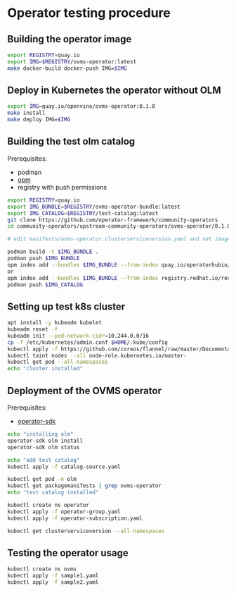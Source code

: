 # Operator testing procedure

## Building the operator image 

```bash
export REGISTRY=quay.io
export IMG=$REGISTRY/ovms-operator:latest
make docker-build docker-push IMG=$IMG
```

## Deploy in Kubernetes the operator without OLM
```bash
export IMG=quay.io/openvino/ovms-operator:0.1.0
make install
make deploy IMG=$IMG
```

## Building the test olm catalog

Prerequisites:
- podman
- [opm](https://github.com/operator-framework/operator-registry/releases/latest) 
- registry with push permissions

```bash
export REGISTRY=quay.io
export IMG_BUNDLE=$REGISTRY/ovms-operator-bundle:latest
export IMG_CATALOG=$REGISTRY/test-catalog:latest
git clone https://github.com/operator-framework/community-operators
cd community-operators/upstream-community-operators/ovms-operator/0.1.0

# edit manifests/ovms-operator.clusterserviceversion.yaml and set image: to point to the test operator image

podman build -t $IMG_BUNDLE .
podman push $IMG_BUNDLE
opm index add --bundles $IMG_BUNDLE --from-index quay.io/operatorhubio/catalog:latest --tag $IMG_CATALOG
or
opm index add --bundles $IMG_BUNDLE --from-index registry.redhat.io/redhat/community-operator-index:v4.7 -p podman --tag $IMG_CATALOG
podman push $IMG_CATALOG
```

## Setting up test k8s cluster
```bash 
apt install -y kubeadm kubelet
kubeadm reset -f
kubeadm init --pod-network-cidr=10.244.0.0/16
cp -f /etc/kubernetes/admin.conf $HOME/.kube/config
kubectl apply -f https://github.com/coreos/flannel/raw/master/Documentation/kube-flannel.yml
kubectl taint nodes --all node-role.kubernetes.io/master-
kubectl get pod --all-namespaces
echo "cluster installed"
```
## Deployment of the OVMS operator
Prerequisites:
- [operator-sdk](https://github.com/operator-framework/operator-sdk)

```bash
echo "installing olm"
operator-sdk olm install
operator-sdk olm status

echo "add test catalog"
kubectl apply -f catalog-source.yaml

kubectl get pod -n olm
kubectl get packagemanifests | grep ovms-operator
echo "test catalog installed"

kubectl create ns operator
kubectl apply -f operator-group.yaml
kubectl apply -f operator-subscription.yaml

kubectl get clusterserviceversion --all-namespaces
```

## Testing the operator usage
```bash
kubectl create ns ovms
kubectl apply -f sample1.yaml
kubectl apply -f sample2.yaml
```